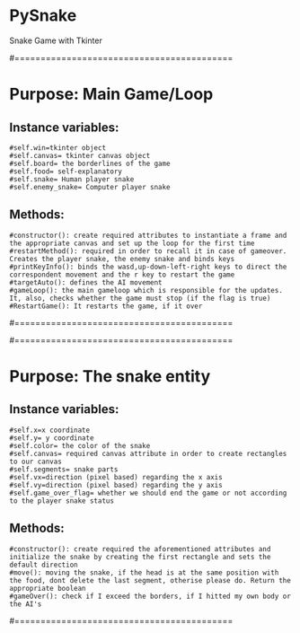 # PySnake
Snake Game with Tkinter

#==========================================
# Purpose: Main Game/Loop
## Instance variables:
    #self.win=tkinter object
    #self.canvas= tkinter canvas object
    #self.board= the borderlines of the game
    #self.food= self-explanatory
    #self.snake= Human player snake
    #self.enemy_snake= Computer player snake
## Methods:
    #constructor(): create required attributes to instantiate a frame and the appropriate canvas and set up the loop for the first time
    #restartMethod(): required in order to recall it in case of gameover. Creates the player snake, the enemy snake and binds keys
    #printKeyInfo(): binds the wasd,up-down-left-right keys to direct the correspondent movement and the r key to restart the game
    #targetAuto(): defines the AI movement
    #gameLoop(): the main gameloop which is responsible for the updates. It, also, checks whether the game must stop (if the flag is true)
    #RestartGame(): It restarts the game, if it over
#==========================================

#==========================================
# Purpose: The snake entity
## Instance variables:
    #self.x=x coordinate
    #self.y= y coordinate
    #self.color= the color of the snake
    #self.canvas= required canvas attribute in order to create rectangles to our canvas
    #self.segments= snake parts
    #self.vx=direction (pixel based) regarding the x axis
    #self.vy=direction (pixel based) regarding the y axis
    #self.game_over_flag= whether we should end the game or not according to the player snake status
## Methods:
    #constructor(): create required the aforementioned attributes and initialize the snake by creating the first rectangle and sets the default direction
    #move(): moving the snake, if the head is at the same position with the food, dont delete the last segment, otherise please do. Return the appropriate boolean
    #gameOver(): check if I exceed the borders, if I hitted my own body or the AI's
#==========================================
